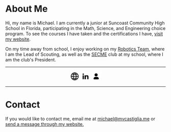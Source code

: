 # About Me
Hi, my name is Michael. I am currently a junior at Suncoast Community High School in Florida, participating in the Math, Science, and Engineering choice program. To see the courses I have taken and the certifications I have, [visit my website](https://mvcastiglia.me/portfolio). 

On my time away from school, I enjoy working on my [Robotics Team](https://mvcastiglia.me/first-robotics), where I am the Lead of Scouting, as well as the [SECME](http://secme.org) club at my school, where I am the club's President.

---
<p align="center">
<a href="https://mvcastiglia.me"><img src="https://github.com/mcastiglia/mcastiglia/raw/master/icons/web.png" height="30" alt="My Website"></a>
<a href="https://www.linkedin.com/in/michael-castiglia/"><img src="https://github.com/mcastiglia/mcastiglia/raw/master/icons/linkedin.png" height="30" alt="LinkedIn"></a>
<a href="https://mvcastiglia.me/contact"><img src="https://github.com/mcastiglia/mcastiglia/raw/master/icons/contact.png" height="30" alt="Contact Me"></a>
</p>

---
# Contact
If you would like to contact me, email me at [michael@mvcastiglia.me](mailto:michael@mvcastiglia.me) or [send a message through my website.](https://mvcastiglia.me/contact) 

<!--
**mcastiglia/mcastiglia** is a ✨ _special_ ✨ repository because its `README.md` (this file) appears on your GitHub profile.

Here are some ideas to get you started:

- 🔭 I’m currently working on ...
- 🌱 I’m currently learning ...
- 👯 I’m looking to collaborate on ...
- 🤔 I’m looking for help with ...
- 💬 Ask me about ...
- 📫 How to reach me: ...
- 😄 Pronouns: ...
- ⚡ Fun fact: ...

My Links: mvcastiglia.me 179swampthing.org
-->
